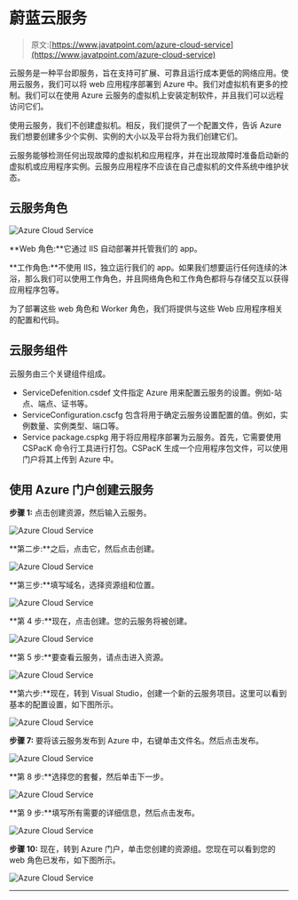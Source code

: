 # 蔚蓝云服务

> 原文:[https://www.javatpoint.com/azure-cloud-service](https://www.javatpoint.com/azure-cloud-service)

云服务是一种平台即服务，旨在支持可扩展、可靠且运行成本更低的网络应用。使用云服务，我们可以将 web 应用程序部署到 Azure 中。我们对虚拟机有更多的控制。我们可以在使用 Azure 云服务的虚拟机上安装定制软件，并且我们可以远程访问它们。

使用云服务，我们不创建虚拟机。相反，我们提供了一个配置文件，告诉 Azure 我们想要创建多少个实例、实例的大小以及平台将为我们创建它们。

云服务能够检测任何出现故障的虚拟机和应用程序，并在出现故障时准备启动新的虚拟机或应用程序实例。云服务应用程序不应该在自己虚拟机的文件系统中维护状态。

## 云服务角色

![Azure Cloud Service](../Images/3e33ad345289fa95c1039c5a01d57555.png)

**Web 角色:**它通过 IIS 自动部署并托管我们的 app。

**工作角色:**不使用 IIS，独立运行我们的 app。如果我们想要运行任何连续的沐浴，那么我们可以使用工作角色，并且网络角色和工作角色都将与存储交互以获得应用程序包等。

为了部署这些 web 角色和 Worker 角色，我们将提供与这些 Web 应用程序相关的配置和代码。

## 云服务组件

云服务由三个关键组件组成。

*   ServiceDefenition.csdef 文件指定 Azure 用来配置云服务的设置。例如-站点、端点、证书等。
*   ServiceConfiguration.cscfg 包含将用于确定云服务设置配置的值。例如，实例数量、实例类型、端口等。
*   Service package.cspkg 用于将应用程序部署为云服务。首先，它需要使用 CSPacK 命令行工具进行打包。CSPacK 生成一个应用程序包文件，可以使用门户将其上传到 Azure 中。

## 使用 Azure 门户创建云服务

**步骤 1:** 点击创建资源，然后输入云服务。

![Azure Cloud Service](../Images/1f6ff0c2eed0d59aefda282b1871f570.png)

**第二步:**之后，点击它，然后点击创建。

![Azure Cloud Service](../Images/ebe884bd1bd1a1cfcb2c1a3f7395f124.png)

**第三步:**填写域名，选择资源组和位置。

![Azure Cloud Service](../Images/731609a1975aca432d30a1c5cf80ad17.png)

**第 4 步:**现在，点击创建。您的云服务将被创建。

![Azure Cloud Service](../Images/9bf4a281e8f4782f0bb79c5217806ed1.png)

**第 5 步:**要查看云服务，请点击进入资源。

![Azure Cloud Service](../Images/f46de413e4d69bfd075502efada21513.png)

**第六步:**现在，转到 Visual Studio，创建一个新的云服务项目。这里可以看到基本的配置设置，如下图所示。

![Azure Cloud Service](../Images/d5e961b52e436e1bcd72c9a0123a0d57.png)

**步骤 7:** 要将该云服务发布到 Azure 中，右键单击文件名。然后点击发布。

![Azure Cloud Service](../Images/f61a6d64eaf47d0b51580f7815ce8b4e.png)

**第 8 步:**选择您的套餐，然后单击下一步。

![Azure Cloud Service](../Images/90360ad569ff621af1d510443edb0480.png)

**第 9 步:**填写所有需要的详细信息，然后点击发布。

![Azure Cloud Service](../Images/7f8572001913f7b4e007f7195b3df4a4.png)

**步骤 10:** 现在，转到 Azure 门户，单击您创建的资源组。您现在可以看到您的 web 角色已发布，如下图所示。

![Azure Cloud Service](../Images/0b480634a7d1a9867618eadf1aba780d.png)

* * *
